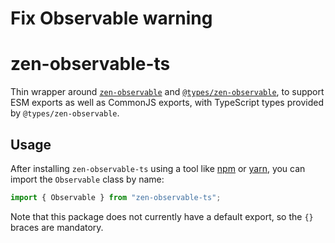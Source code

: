 # Fix Observable warning

# zen-observable-ts

Thin wrapper around [`zen-observable`](https://www.npmjs.com/package/zen-observable) and [`@types/zen-observable`](https://www.npmjs.com/package/@types/zen-observable), to support ESM exports as well as CommonJS exports, with TypeScript types provided by `@types/zen-observable`.

## Usage

After installing `zen-observable-ts` using a tool like [npm](https://www.npmjs.com/package/npm) or [yarn](https://yarnpkg.com/), you can import the `Observable` class by name:
```js
import { Observable } from "zen-observable-ts";
```
Note that this package does not currently have a default export, so the `{}` braces are mandatory.
